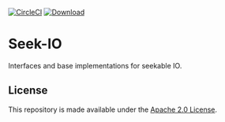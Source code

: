 [![CircleCI](https://circleci.com/gh/palantir/seek-io.svg?style=shield)](https://circleci.com/gh/palantir/seek-io)
[![Download](https://api.bintray.com/packages/palantir/releases/seek-io/images/download.svg)](https://bintray.com/palantir/releases/seek-io/_latestVersion)

Seek-IO
=============
Interfaces and base implementations for seekable IO.

License
-------
This repository is made available under the [Apache 2.0 License](http://www.apache.org/licenses/LICENSE-2.0).
